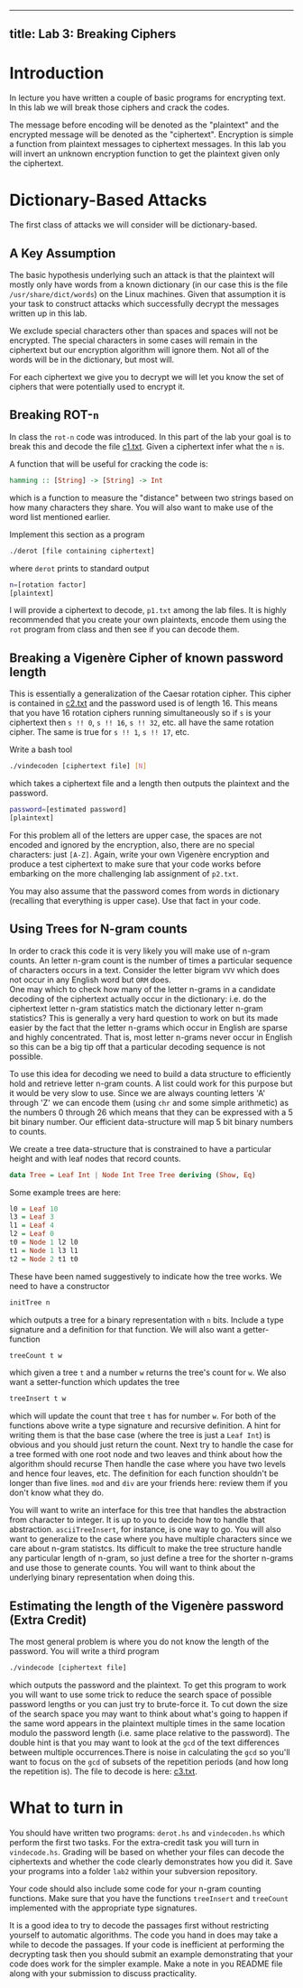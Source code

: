 --------
title: Lab 3: Breaking Ciphers
--------

# Introduction

In lecture you have written a couple of basic programs for encrypting
text.  In this lab we will break those ciphers and crack the codes.

The message before encoding will be denoted as the "plaintext"
and the encrypted message will be denoted as the "ciphertext".
Encryption is simple a function from plaintext messages to
ciphertext messages.  In this lab you will invert an unknown
encryption function to get the plaintext given only the ciphertext.

# Dictionary-Based Attacks
The first class of attacks we will consider will be dictionary-based.

## A Key Assumption

The basic hypothesis 
underlying such an attack is that the 
plaintext will mostly only have words from a known dictionary
(in our case this is the file `/usr/share/dict/words`) on the Linux
machines.
Given that assumption it is your task to construct attacks
which successfully decrypt the messages written up in this lab.

We exclude special characters other than spaces and spaces will not
be encrypted.  The special characters in some cases will remain
in the ciphertext but our encryption algorithm will ignore them.
  Not all of the words will be in the dictionary, but
most will.  

For each ciphertext we give you to decrypt we will let you know
the set of ciphers that were potentially used to encrypt it.

## Breaking ROT-`n`

In class the `rot-n` code was introduced.  In this part of the lab
your goal is to break this and decode the file [c1.txt](../fls/c1.txt).  Given a ciphertext infer what the
`n` is.

A function that will be useful for cracking the code is:
```haskell
hamming :: [String] -> [String] -> Int
```
which is a function to measure the "distance" between two strings
based on how many characters they share.  You will also want to make
use of the word list mentioned earlier.

Implement this section as a program
```bash
./derot [file containing ciphertext]
```
where `derot` prints to standard output
```bash
n=[rotation factor]
[plaintext]
```

I will provide a ciphertext to decode, `p1.txt` among the lab files.
It is highly recommended that you create your own plaintexts, 
encode them using the `rot` program from class and then see
if you can decode them.

## Breaking a Vigenère Cipher of known password length

This is essentially a generalization of the Caesar rotation
cipher.  This cipher is contained in [c2.txt](../fls/c2.txt) and the password used
is of length 16.  This means that you have 16 rotation ciphers
running simultaneously so if `s` is your ciphertext then
`s !! 0`, `s !! 16`, `s !! 32`, etc. all have the same rotation cipher.
The same is true for `s !! 1`, `s !! 17`, etc.

Write a bash tool
```bash
./vindecoden [ciphertext file] [N]
```
which takes a ciphertext file and a length then outputs the 
plaintext and the password.
```bash
password=[estimated password]
[plaintext]
```

For this problem all of the letters are upper case, the spaces
are not encoded and ignored by the encryption, also,
 there are no special characters: just
`[A-Z]`.  Again, write your own Vigenère encryption and produce a
test ciphertext to make sure that your code works before embarking
on the more challenging lab assignment of `p2.txt`.

You may also assume that the password comes from words in
 dictionary (recalling that everything is upper case).
Use that fact in your code.

## Using Trees for N-gram counts

In order to crack this code it is very likely you will make use of
n-gram counts. An letter n-gram count is the number of times a particular
sequence of characters occurs in a text.  Consider the letter bigram
`VVV` which does not occur in any English word but `ORM` does.  
One may which to check how many of the letter n-grams in a
candidate decoding of the ciphertext actually occur in the
dictionary: i.e. do the ciphertext letter n-gram statistics match the dictionary letter n-gram statistics?
This is generally a very hard question to work on but its made easier by the fact that the letter n-grams which occur in English are sparse and highly concentrated.  That is, most letter n-grams never occur in English so this can be a big tip off that a particular decoding sequence is not possible.

To use this idea for decoding we need to build a data structure to
efficiently hold and retrieve letter n-gram counts.  A list could
work for this purpose but it would be very slow to use.  Since we
are always counting letters 'A' through 'Z' we can encode them
(using `chr` and some simple arithmetic) as the numbers 0 through 26
which means that they can be expressed with a 5 bit binary number.
Our efficient data-structure will map 5 bit binary numbers to counts.

We create a tree data-structure that is constrained to have a particular height and with leaf nodes that record counts.
```haskell
data Tree = Leaf Int | Node Int Tree Tree deriving (Show, Eq)
```
Some example trees are here:
```haskell
l0 = Leaf 10
l3 = Leaf 3
l1 = Leaf 4
l2 = Leaf 0
t0 = Node 1 l2 l0
t1 = Node 1 l3 l1
t2 = Node 2 t1 t0
```
These have been named suggestively to indicate how the tree works.
We need to have a constructor
```haskell
initTree n
```
which outputs a tree for a binary representation with `n` bits.
Include a type signature and a definition for that function.
We will also want a getter-function
```haskell
treeCount t w
```
which given a tree `t` and a number `w` returns the tree's count
for `w`.
We also want a setter-function which updates the tree
```haskell
treeInsert t w
```
which will update the count that tree `t` has for number `w`.
For both of the functions above write a type signature and recursive
definition.  A hint for writing them is that the base case (where
the tree is just a `Leaf Int`) is obvious and you should just return
the count.  Next try to handle the case for a tree formed with one root node and two leaves and think about how the algorithm should recurse
Then handle the case where you have two levels and hence four leaves, etc.  The definition for each function shouldn't be longer than five lines. `mod` and `div` are your friends here: review them if you don't know what they do.

You will want to write an interface for this tree that handles the
abstraction from character to integer.  It is up to you to decide
how to handle that abstraction. `asciiTreeInsert`, for instance, is one
way to go.  You will also want to generalize to the case where
you have multiple characters since we care about n-gram statistcs.
Its difficult to make the tree structure handle any particular length
of n-gram, so just define a tree for the shorter n-grams and use those
to generate counts.  You will want to think about the underlying
binary representation when doing this.



## Estimating the length of the Vigenère password (Extra Credit)

The most general problem is where you do not know the length of
the password.  You will write a third program
```bash
./vindecode [ciphertext file]
```
which outputs the password and the plaintext.  To get this program
to work you will want to use some trick to reduce the search
space of possible password lengths or you can just try to brute-force
it.  To cut down the size of the search space you may want to think
about what's going to happen if the same word appears in the
plaintext multiple
times in the same location modulo the password length (i.e. same place relative to the password).  The double hint is that you may want to look at the `gcd` of the text differences between multiple occurrences.There is noise in calculating the `gcd` so you'll want to focus on the `gcd` of subsets of the repetition periods (and how long the repetition is).  The file to decode is here: [c3.txt](../fls/c3.txt).

# What to turn in

You should have written two programs: `derot.hs` and `vindecoden.hs`
which perform the first two tasks.  For the extra-credit task
you will turn in `vindecode.hs`.  Grading will be based on whether
your files can decode the ciphertexts and whether the code clearly 
demonstrates how you did it.  Save your programs into a folder
`lab2` within your subversion repository.

Your code should also include some code for your n-gram counting functions.  Make sure that you have the functions `treeInsert` and `treeCount` implemented with the appropriate type signatures.

It is a good idea to try to decode the passages first without
restricting yourself to automatic algorithms.  The code you hand
in does may take a while to decode the passages.
If your code is inefficient at performing the decrypting task then you should submit an example demonstrating that your code does work for the simpler example.  Make a note in you README file along with your submission to discuss practicality.